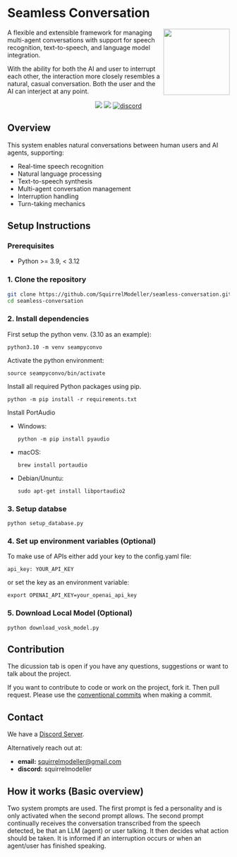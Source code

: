 # Seamless Conversation
<a><img align="right" src="https://github.com/user-attachments/assets/c1c4ee06-3720-464d-ac99-f6a3d17f9b39" width="150px"></a>
A flexible and extensible framework for managing multi-agent conversations with support for speech recognition, text-to-speech, and language model integration.

With the ability for both the AI and user to interrupt each other, the interaction more closely resembles a natural, casual conversation. Both the user and the AI can interject at any point.

<div>
    <p align="center">
        <a href="https://github.com/SquirrelModeller/seamless-conversation/issues"> <img src="https://img.shields.io/github/issues/SquirrelModeller/yandroid"></a>
        <a href="https://github.com/SquirrelModeller/seamless-conversation/pulls"> <img src="https://img.shields.io/github/issues-pr/SquirrelModeller/yandroid"></a>
        <a href="https://discord.gg/cuYKDGAxph"> <img src="https://img.shields.io/discord/1300460327628046376?style=flat&logo=discord&logoColor=fff&color=404eed" alt="discord"></a>
    </p>
</div>

## Overview

This system enables natural conversations between human users and AI agents, supporting:

- Real-time speech recognition
- Natural language processing
- Text-to-speech synthesis
- Multi-agent conversation management
- Interruption handling
- Turn-taking mechanics

## Setup Instructions

### Prerequisites

- Python >= 3.9, < 3.12

### 1. Clone the repository

```bash
git clone https://github.com/SquirrelModeller/seamless-conversation.git
cd seamless-conversation
```

### 2. Install dependencies
First setup the python venv. (3.10 as an example):
```
python3.10 -m venv seampyconvo
```
Activate the python environment:
```
source seampyconvo/bin/activate
```
Install all required Python packages using pip.
```
python -m pip install -r requirements.txt
```

Install PortAudio

- Windows:
    ```
    python -m pip install pyaudio
    ```

- macOS:
    ```
    brew install portaudio
    ```

- Debian/Ununtu:
    ```
    sudo apt-get install libportaudio2
    ```

### 3. Setup databse
```
python setup_database.py
```

### 4. Set up environment variables (Optional)
To make use of APIs either add your key to the config.yaml file:
```
api_key: YOUR_API_KEY
```
 or set the key as an environment variable:
```
export OPENAI_API_KEY=your_openai_api_key
```

### 5. Download Local Model (Optional)
```
python download_vosk_model.py
```

## Contribution

The dicussion tab is open if you have any questions, suggestions or want to talk about the project.

If you want to contribute to code or work on the project, fork it. Then pull request. Please use the <a href="https://www.conventionalcommits.org/en/v1.0.0/">conventional commits</a> when making a commit.

## Contact

We have a <a href="https://discord.gg/cuYKDGAxph">Discord Server</a>.

Alternatively reach out at: 
- **email:** squirrelmodeller@gmail.com
- **discord:** squirrelmodeller

## How it works (Basic overview)

Two system prompts are used. The first prompt is fed a personality and is only activated when the second prompt allows. The second prompt continually receives the conversation transcribed from the speech detected, be that an LLM (agent) or user talking. It then decides what action should be taken. It is informed if an interruption occurs or when an agent/user has finished speaking.
